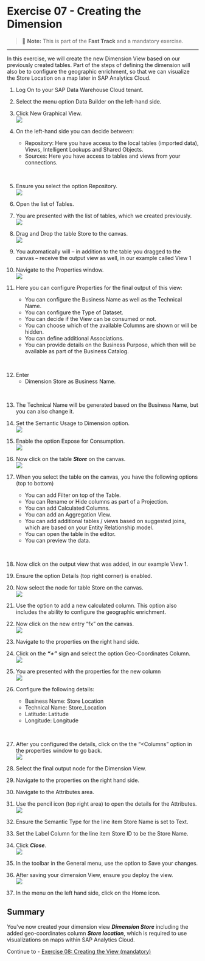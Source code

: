 # Exercise 07 - Creating the Dimension 

>:memo: **Note:** This is part of the <strong>Fast Track</strong> and a mandatory exercise.

---

In this exercise, we will create the new Dimension View based on our previously created tables. Part of the steps of defining the dimension will also be to configure the geographic enrichment, so that we can visualize the Store Location on a map later in SAP Analytics Cloud.

1. Log On to your SAP Data Warehouse Cloud tenant.
2. Select the menu option Data Builder on the left-hand side.

3. Click New Graphical View.
<br>![](images/00_00_0072.png) 

4. On the left-hand side you can decide between:<br><ul><li>Repository: Here you have access to the local tables (imported data), Views, Intelligent Lookups and Shared Objects.</li><li>Sources: Here you have access to tables and views from your connections.
<br>

5. Ensure you select the option Repository.
<br>![](images/00_00_0071.png) 
 
  
6. Open the list of Tables.

7. You are presented with the list of tables, which we created previously.
<br>![](images/00_00_0042.png)  
 
8. Drag and Drop the table Store to the canvas.
<br>![](images/00_00_0074.png) 

9. You automatically will – in addition to the table you dragged to the canvas – receive the output view as well, in our example called View 1
10. Navigate to the Properties window.
<br>![](images/00_00_0076.png) 

11. Here you can configure Properties for the final output of this view:<br><ul><li> You can configure the Business Name as well as the Technical Name.</li><li> You can configure the Type of Dataset.</li><li> You can decide if the View can be consumed or not.</li><li> You can choose which of the available Columns are shown or will be hidden.</li><li> You can define additional Associations.</li><li> You can provide details on the Business Purpose, which then will be available as part of the Business Catalog.
<br>

12. Enter 
<br><ul><li> Dimension Store as Business Name.
<br>

13. The Technical Name will be generated based on the Business Name, but you can also change it.
14. Set the Semantic Usage to Dimension option.
<br>![](images/00_00_0777.png) 
 
15. Enable the option Expose for Consumption.
<br>![](images/00_00_0778.png)   
 
16. Now click on the table ***Store*** on the canvas.
<br>![](images/00_00_0075.png) 

17. When you select the table on the canvas, you have the following options (top to bottom)<br><ul><li> You can add Filter on top of the Table.</li><li> You can Rename or Hide columns as part of a Projection.</li><li> You can add Calculated Columns.</li><li> You can add an Aggregation View.</li><li> You can add additional tables / views based on suggested joins, which are based on your Entity
Relationship model.</li><li> You can open the table in the editor.</li><li> You can preview the data.
<br>

18. Now click on the output view that was added, in our example View 1.
19. Ensure the option Details (top right corner) is enabled.

 
20. Now select the node for table Store on the canvas.
<br>![](images/00_00_0077.png) 

21. Use the option to add a new calculated column. This option also includes the ability to configure the geographic enrichment.
22. Now click on the new entry “fx” on the canvas.
<br>![](images/00_00_0078.png) 

23. Navigate to the properties on the right hand side.
24. Click on the ***“+”*** sign and select the option Geo-Coordinates Column.
<br>![](images/00_00_0079.png) 
 
25. You are presented with the properties for the new column
<br>![](images/00_00_0772.png) 

26. Configure the following details:<br><ul><li> Business Name: Store Location</li><li> Technical Name: Store_Location</li><li> Latitude: Latitude</li><li> Longitude: Longitude
<br>

27. After you configured the details, click on the the “<Columns” option in the properties window to go back.
<br>![](images/00_00_0773.png) 

28. Select the final output node for the Dimension View.
29. Navigate to the properties on the right hand side.
30. Navigate to the Attributes area. 
31. Use the pencil icon (top right area) to open the details for the Attributes.
<br>![](images/00_00_0774.png)

32. Ensure the Semantic Type for the line item Store Name is set to Text.
33. Set the Label Column for the line item Store ID to be the Store Name.
34. Click ***Close***.
<br>![](images/00_00_0775.png) 
 
35. In the toolbar in the General menu, use the option to Save your changes.
36. After saving your dimension View, ensure you deploy the view.
<br>![](images/00_00_0776.png) 
37. In the menu on the left hand side, click on the Home icon.


## Summary

You've now created your dimension view ***Dimension Store*** including the added geo-coordinates column ***Store location***, which is required to use visualizations on maps within SAP Analytics Cloud.

Continue to - [Exercise 08: Creating the View (mandatory) ](../ex08/README.md)

